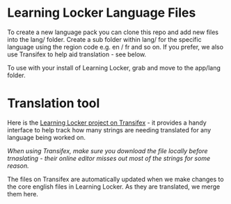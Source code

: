 Learning Locker Language Files
==============================

To create a new language pack you can clone this repo and add new files into the lang/ folder. Create a sub folder within lang/ for the specific language using the region code e.g. en / fr and so on. If you prefer, we also use Transifex to help aid translation - see below.

To use with your install of Learning Locker, grab and move to the app/lang folder.

Translation tool
================

Here is the [Learning Locker project on Transifex](https://www.transifex.com/organization/learning-locker/dashboard) - it provides a handy interface to help track how many strings are needing translated for any language being worked on.

_When using Transifex, make sure you download the file locally before trnaslating - their online editor misses out most of the strings for some reason._

The files on Transifex are automatically updated when we make changes to the core english files in Learning Locker. As they are translated, we merge
them here.